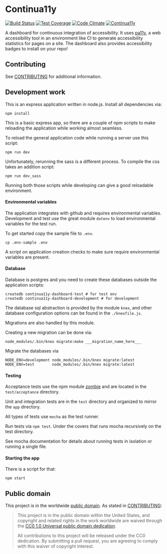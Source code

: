 # Continua11y

[![Build Status](https://travis-ci.org/18F/continua11y-dashboard.svg?branch=master)](https://travis-ci.org/18F/continua11y-dashboard) [![Test Coverage](https://codeclimate.com/github/18F/continua11y-dashboard/badges/coverage.svg)](https://codeclimate.com/github/18F/continua11y-dashboard/coverage) [![Code Climate](https://codeclimate.com/github/18F/continua11y-dashboard/badges/gpa.svg)](https://codeclimate.com/github/18F/continua11y-dashboard) [![Continua11y](https://continua11y-staging.apps.cloud.gov/badges/18F/continua11y-dashboard/master)](https://continua11y-staging.apps.cloud.gov)

A dashboard for continuous integration of accessibility. It uses [pa11y](https://github.com/nature/pa11y), a web accessibility tool in an environment like CI to generate accessibility statistics for pages on a site. The dashboard also provides accessibility badges to install on your repo!

## Contributing

See [CONTRIBUTING](CONTRIBUTING.md) for additional information.

## Development work
This is an express application written in node.js. Install all
dependencies via:

    npm install

This is a basic express app, so there are a couple of npm scripts to
make reloading the application while working almost seamless.

To reload the general application code while running a server use this
script:

    npm run dev

Unfortunately, rerunning the sass is a different process. To compile the
css takes an addition script:

    npm run dev_sass

Running both those scripts while developing can give a good reloadable
environment.

#### Environmental variables

The application integrates with github and requires environmental
variables. Development and test use the great module `dotenv` to load
environmental variables for the test run.

To get started copy the sample file to `.env`.

    cp .env-sample .env

A script on application creation checks to make sure require
environmental variables are present.

#### Database

Database is postgres and you need to create these databases outside the
application scripts:

    createdb continua11y-dashboard-test # for test env
    createdb continua11y-dashboard-development # for development

The database sql abstraction is provided by the module `knex`, and other database configuration options can be found in the `./knexfile.js`.

Migrations are also handled by this module.

Creating a new migration can be done via:

    node_modules/.bin/knex migrate:make ___migration_name_here___

Migrate the databases via

    NODE_ENV=development node_modules/.bin/knex migrate:latest
    NODE_ENV=test        node_modules/.bin/knex migrate:latest

#### Testing

Acceptance tests use the npm module [zombie](http://zombie.js.org/) and
are located in the `test/acceptance` directory.

Unit and integration tests are in the `test` directory and organized to mirror the `app`
directory.

All types of tests use `mocha` as the test runner.

Run tests via `npm test`. Under the covers that runs mocha recursively
on the test directory.

See mocha documentation for details about running tests in isolation or
running a single file.

#### Starting the app

There is a script for that:

    npm start

## Public domain

This project is in the worldwide [public domain](LICENSE.md). As stated in [CONTRIBUTING](CONTRIBUTING.md):

> This project is in the public domain within the United States, and copyright and related rights in the work worldwide are waived through the [CC0 1.0 Universal public domain dedication](https://creativecommons.org/publicdomain/zero/1.0/).
>
> All contributions to this project will be released under the CC0 dedication. By submitting a pull request, you are agreeing to comply with this waiver of copyright interest.

